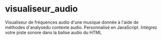# visualiseur_audio

Visualiseur de fréquences audio d'une musique donnée à l'aide de méthodes d'analysedu contexte audio. 
Personnalisé en JavaScript.
Intégrez votre piste sonore dans la balise audio du HTML
